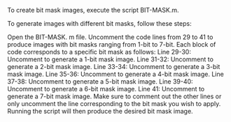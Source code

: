 To create bit mask images, execute the script BIT-MASK.m.

To generate images with different bit masks, follow these steps:

Open the BIT-MASK. m file.
Uncomment the code lines from 29 to 41 to produce images with bit masks ranging from 1-bit to 7-bit.  Each block of code corresponds to a specific bit mask as follows:
Line 29-30: Uncomment to generate a 1-bit mask image.
Line 31-32: Uncomment to generate a 2-bit mask image.
Line 33-34: Uncomment to generate a 3-bit mask image.
Line 35-36: Uncomment to generate a 4-bit mask image.
Line 37-38: Uncomment to generate a 5-bit mask image.
Line 39-40: Uncomment to generate a 6-bit mask image.
Line 41: Uncomment to generate a 7-bit mask image.
Make sure to comment out the other lines or only uncomment the line corresponding to the bit mask you wish to apply.  Running the script will then produce the desired bit mask image.
